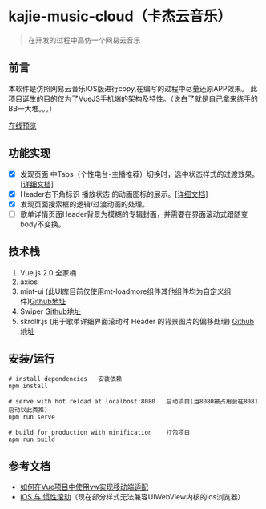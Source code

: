 # kajie-music-cloud（卡杰云音乐） # 
> 在开发的过程中高仿一个网易云音乐

## 前言 ##
本软件是仿照网易云音乐IOS版进行copy,在编写的过程中尽量还原APP效果。
此项目诞生的目的仅为了VueJS手机端的架构及特性。（说白了就是自己拿来练手的BB一大堆。。。）

[在线预览](http://music.kajie88.com)

## 功能实现 ##

+ [X] 发现页面 中Tabs（个性电台-主播推荐）切换时，选中状态样式的过渡效果。[[详细文档]](https://github.com/kajiecy/kajieMusicCloud/blob/master/document/tabSwitch.md)
+ [X] Header右下角标识 播放状态 的动画图标的展示。[[详细文档]](https://github.com/kajiecy/kajieMusicCloud/blob/master/document/cssAnimation.md)
+ [X] 发现页面搜索框的逻辑/过渡动画的处理。
+ [ ] 歌单详情页面Header背景为模糊的专辑封面，并需要在界面滚动式跟随变body不变换。

## 技术栈 ##
 1. Vue.js 2.0 全家桶
 2. axios
 3. mint-ui (此UI库目前仅使用mt-loadmore组件其他组件均为自定义组件)[Github地址](https://github.com/ElemeFE/mint-ui/)
 4. Swiper [Github地址](https://github.com/nolimits4web/swiper)
 5. skrollr.js (用于歌单详细界面滚动时 Header 的背景图片的偏移处理) [Github地址](https://github.com/Prinzhorn/skrollr)

## 安装/运行
``` shell
# install dependencies   安装依赖
npm install

# serve with hot reload at localhost:8080   启动项目(当8080被占用会在8081启动以此类推)
npm run serve

# build for production with minification    打包项目
npm run build
```

## 参考文档 ##

+ [如何在Vue项目中使用vw实现移动端适配](https://www.w3cplus.com/mobile/vw-layout-in-vue.html)
+ [iOS 与 惯性滚动](https://www.cnblogs.com/chris-oil/p/6164966.html)（现在部分样式无法兼容UIWebView内核的ios浏览器）
